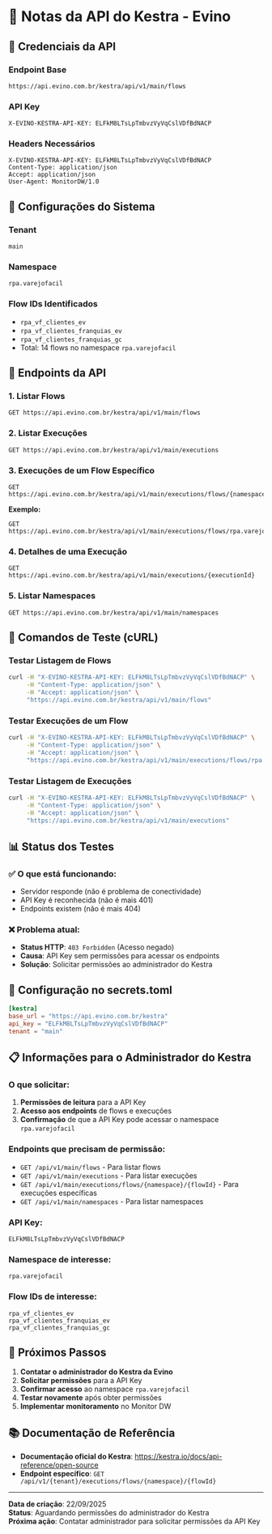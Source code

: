 # 📝 Notas da API do Kestra - Evino

## 🔑 **Credenciais da API**

### **Endpoint Base**
```
https://api.evino.com.br/kestra/api/v1/main/flows
```

### **API Key**
```
X-EVINO-KESTRA-API-KEY: ELFkM8LTsLpTmbvzVyVqCslVDfBdNACP
```

### **Headers Necessários**
```http
X-EVINO-KESTRA-API-KEY: ELFkM8LTsLpTmbvzVyVqCslVDfBdNACP
Content-Type: application/json
Accept: application/json
User-Agent: MonitorDW/1.0
```

## 🏢 **Configurações do Sistema**

### **Tenant**
```
main
```

### **Namespace**
```
rpa.varejofacil
```

### **Flow IDs Identificados**
- `rpa_vf_clientes_ev`
- `rpa_vf_clientes_franquias_ev`
- `rpa_vf_clientes_franquias_gc`
- Total: 14 flows no namespace `rpa.varejofacil`

## 🔗 **Endpoints da API**

### **1. Listar Flows**
```http
GET https://api.evino.com.br/kestra/api/v1/main/flows
```

### **2. Listar Execuções**
```http
GET https://api.evino.com.br/kestra/api/v1/main/executions
```

### **3. Execuções de um Flow Específico**
```http
GET https://api.evino.com.br/kestra/api/v1/main/executions/flows/{namespace}/{flowId}
```

**Exemplo:**
```http
GET https://api.evino.com.br/kestra/api/v1/main/executions/flows/rpa.varejofacil/rpa_vf_clientes_ev
```

### **4. Detalhes de uma Execução**
```http
GET https://api.evino.com.br/kestra/api/v1/main/executions/{executionId}
```

### **5. Listar Namespaces**
```http
GET https://api.evino.com.br/kestra/api/v1/main/namespaces
```

## 🧪 **Comandos de Teste (cURL)**

### **Testar Listagem de Flows**
```bash
curl -H "X-EVINO-KESTRA-API-KEY: ELFkM8LTsLpTmbvzVyVqCslVDfBdNACP" \
     -H "Content-Type: application/json" \
     -H "Accept: application/json" \
     "https://api.evino.com.br/kestra/api/v1/main/flows"
```

### **Testar Execuções de um Flow**
```bash
curl -H "X-EVINO-KESTRA-API-KEY: ELFkM8LTsLpTmbvzVyVqCslVDfBdNACP" \
     -H "Content-Type: application/json" \
     -H "Accept: application/json" \
     "https://api.evino.com.br/kestra/api/v1/main/executions/flows/rpa.varejofacil/rpa_vf_clientes_ev"
```

### **Testar Listagem de Execuções**
```bash
curl -H "X-EVINO-KESTRA-API-KEY: ELFkM8LTsLpTmbvzVyVqCslVDfBdNACP" \
     -H "Content-Type: application/json" \
     -H "Accept: application/json" \
     "https://api.evino.com.br/kestra/api/v1/main/executions"
```

## 📊 **Status dos Testes**

### **✅ O que está funcionando:**
- Servidor responde (não é problema de conectividade)
- API Key é reconhecida (não é mais 401)
- Endpoints existem (não é mais 404)

### **❌ Problema atual:**
- **Status HTTP**: `403 Forbidden` (Acesso negado)
- **Causa**: API Key sem permissões para acessar os endpoints
- **Solução**: Solicitar permissões ao administrador do Kestra

## 🔧 **Configuração no secrets.toml**

```toml
[kestra]
base_url = "https://api.evino.com.br/kestra"
api_key = "ELFkM8LTsLpTmbvzVyVqCslVDfBdNACP"
tenant = "main"
```

## 📋 **Informações para o Administrador do Kestra**

### **O que solicitar:**
1. **Permissões de leitura** para a API Key
2. **Acesso aos endpoints** de flows e execuções
3. **Confirmação** de que a API Key pode acessar o namespace `rpa.varejofacil`

### **Endpoints que precisam de permissão:**
- `GET /api/v1/main/flows` - Para listar flows
- `GET /api/v1/main/executions` - Para listar execuções
- `GET /api/v1/main/executions/flows/{namespace}/{flowId}` - Para execuções específicas
- `GET /api/v1/main/namespaces` - Para listar namespaces

### **API Key:**
```
ELFkM8LTsLpTmbvzVyVqCslVDfBdNACP
```

### **Namespace de interesse:**
```
rpa.varejofacil
```

### **Flow IDs de interesse:**
```
rpa_vf_clientes_ev
rpa_vf_clientes_franquias_ev
rpa_vf_clientes_franquias_gc
```

## 🎯 **Próximos Passos**

1. **Contatar o administrador do Kestra da Evino**
2. **Solicitar permissões** para a API Key
3. **Confirmar acesso** ao namespace `rpa.varejofacil`
4. **Testar novamente** após obter permissões
5. **Implementar monitoramento** no Monitor DW

## 📚 **Documentação de Referência**

- **Documentação oficial do Kestra**: https://kestra.io/docs/api-reference/open-source
- **Endpoint específico**: `GET /api/v1/{tenant}/executions/flows/{namespace}/{flowId}`

---

**Data de criação**: 22/09/2025  
**Status**: Aguardando permissões do administrador do Kestra  
**Próxima ação**: Contatar administrador para solicitar permissões da API Key

